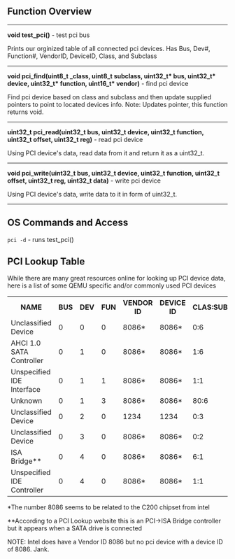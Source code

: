 ## Function Overview
<hr>

**void test_pci()** - test pci bus
 
Prints our orginized table of all connected
pci devices. Has Bus, Dev#, Function#, VendorID,
DeviceID, Class, and Subclass
<hr> 

**void pci_find(uint8_t _class, uint8_t subclass, uint32_t\* bus, uint32_t\* device, uint32_t\* function, uint16_t\* vendor)** - find pci device

Find pci device based on class and subclass
and then update supplied pointers to point
to located devices info. Note: Updates pointer,
this function returns void.
<hr>

**uint32_t pci_read(uint32_t bus, uint32_t device, uint32_t function, uint32_t offset, uint32_t reg)** - read pci device

Using PCI device's data, read data from it and return it as a uint32_t.
<hr>

**void pci_write(uint32_t bus, uint32_t device, uint32_t function, uint32_t offset, uint32_t reg, uint32_t data)** - write pci device

Using PCI device's data, write data to it in form of uint32_t.
<hr>

## OS Commands and Access
`pci -d` - runs test_pci()

## PCI Lookup Table
While there are many great resources online for looking up PCI device data, here is a list of some QEMU specific and/or commonly used PCI devices

<table>
    <tr>
    <th>NAME</th>
    <th>BUS</th>
    <th>DEV</th>
    <th>FUN</th>
    <th>VENDOR ID</th>
    <th>DEVICE ID</th>
    <th>CLAS:SUBC</th>
    </tr>
    <td>Unclassified Device</td>
    <td>0</td>
    <td>0</td>
    <td>0</td>
    <td>8086*</td>
    <td>8086*</td>
    <td>0:6</td>
    </tr>
    <tr>
    <td>AHCI 1.0 SATA Controller</td>
    <td>0</td>
    <td>1</td>
    <td>0</td>
    <td>8086*</td>
    <td>8086*</td>
    <td>1:6</td>
    </tr><tr>
    <td>Unspecified IDE Interface</td>
    <td>0</td>
    <td>1</td>
    <td>1</td>
    <td>8086*</td>
    <td>8086*</td>
    <td>1:1</td>
    </tr><tr>
    <td>Unknown</td>
    <td>0</td>
    <td>1</td>
    <td>3</td>
    <td>8086*</td>
    <td>8086*</td>
    <td>80:6</td>
    </tr><tr>
    <td>Unclassified Device</td>
    <td>0</td>
    <td>2</td>
    <td>0</td>
    <td>1234</td>
    <td>1234</td>
    <td>0:3</td>
    </tr><tr>
    <td>Unclassified Device</td>
    <td>0</td>
    <td>3</td>
    <td>0</td>
    <td>8086*</td>
    <td>8086*</td>
    <td>0:2</td>
    </tr><tr>
    <td>ISA Bridge**</td>
    <td>0</td>
    <td>4</td>
    <td>0</td>
    <td>8086*</td>
    <td>8086*</td>
    <td>6:1</td>
    </tr>
    <tr>
    <td>Unspecified IDE Controller</td>
    <td>0</td>
    <td>4</td>
    <td>0</td>
    <td>8086*</td>
    <td>8086*</td>
    <td>1:1</td>
    </tr>
</table>
*The number 8086 seems to be related to the C200 chipset from intel

**According to a PCI Lookup website this is an PCI->ISA Bridge controller but it appears when a SATA drive is connected

NOTE: Intel does have a Vendor ID 8086 but no pci device with a device ID of 8086. Jank.